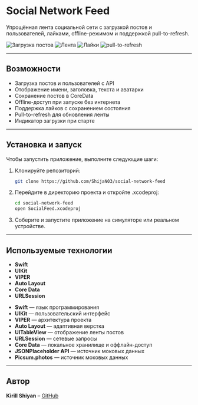 # Social Network Feed

Упрощённая лента социальной сети с загрузкой постов и пользователей, лайками, offline-режимом и поддержкой pull-to-refresh.

![Загрузка постов](screens/loading.png)
![Лента](screens/feed.png)
![Лайки](screens/likes.png)
![pull-to-refresh](screens/pull-to-refresh.png)


---

## Возможности

- Загрузка постов и пользователей с API
- Отображение имени, заголовка, текста и аватарки
- Сохранение постов в CoreData
- Offline-доступ при запуске без интернета
- Поддержка лайков с сохранением состояния
- Pull-to-refresh для обновления ленты
- Индикатор загрузки при старте

---

## Установка и запуск

Чтобы запустить приложение, выполните следующие шаги:

1.  Клонируйте репозиторий:
    ```sh
    git clone https://github.com/ShijaN03/social-network-feed
    ```
2.  Перейдите в директорию проекта и откройте .xcodeproj:
    ```sh
    cd social-network-feed
    open SocialFeed.xcodeproj
    ```
3.  Соберите и запустите приложение на симуляторе или реальном устройстве.

---

## Используемые технологии

* **Swift** 
* **UIKit**
* **VIPER**
* **Auto Layout**
* **Core Data**
* **URLSession**

- **Swift** — язык программирования
- **UIKit** — пользовательский интерфейс
- **VIPER** — архитектура проекта
- **Auto Layout** — адаптивная верстка
- **UITableView** — отображение ленты постов
- **URLSession** — сетевые запросы
- **Core Data** — локальное хранилище и оффлайн-доступ
- **JSONPlaceholder API** — источник моковых данных
- **Picsum.photos** — источник моковых данных

---

## Автор

**Kirill Shiyan** – [GitHub](https://github.com/ShijaN03)

